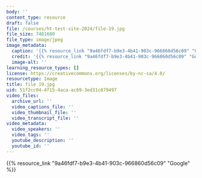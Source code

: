 ```yaml
---
body: ''
content_type: resource
draft: false
file: /courses/ht-test-site-2024/file-19.jpg
file_size: 7481680
file_type: image/jpeg
image_metadata:
  caption: '{{% resource_link "9a46fdf7-b9e3-4b41-903c-966860d56c09" "Google" %}}'
  credit: '{{% resource_link "9a46fdf7-b9e3-4b41-903c-966860d56c09" "Google" %}}'
  image-alt: ''
learning_resource_types: []
license: https://creativecommons.org/licenses/by-nc-sa/4.0/
resourcetype: Image
title: file 19.jpg
uid: 51f2cc04-4f15-4aca-ac69-3ed31c879497
video_files:
  archive_url: ''
  video_captions_file: ''
  video_thumbnail_file: ''
  video_transcript_file: ''
video_metadata:
  video_speakers: ''
  video_tags: ''
  youtube_description: ''
  youtube_id: ''
---
```

{{% resource_link "9a46fdf7-b9e3-4b41-903c-966860d56c09" "Google" %}}